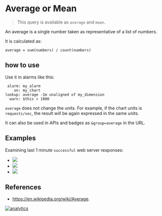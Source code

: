 <!--
title: "Average or Mean"
custom_edit_url: https://github.com/netdata/netdata/edit/master/web/api/queries/average/README.md
-->

# Average or Mean

> This query is available as `average` and `mean`.

An average is a single number taken as representative of a list of numbers.

It is calculated as:

```
average = sum(numbers) / count(numbers)
```

## how to use

Use it in alarms like this:

```
 alarm: my_alarm
    on: my_chart
lookup: average -1m unaligned of my_dimension
  warn: $this > 1000
```

`average` does not change the units. For example, if the chart units is `requests/sec`, the result
will be again expressed in the same units. 

It can also be used in APIs and badges as `&group=average` in the URL.

## Examples

Examining last 1 minute `successful` web server responses:

-   ![](https://registry.my-netdata.io/api/v1/badge.svg?chart=web_log_nginx.response_statuses&options=unaligned&dimensions=success&group=min&after=-60&label=min)
-   ![](https://registry.my-netdata.io/api/v1/badge.svg?chart=web_log_nginx.response_statuses&options=unaligned&dimensions=success&group=average&after=-60&label=average&value_color=orange)
-   ![](https://registry.my-netdata.io/api/v1/badge.svg?chart=web_log_nginx.response_statuses&options=unaligned&dimensions=success&group=max&after=-60&label=max)

## References

-   <https://en.wikipedia.org/wiki/Average>.

[![analytics](https://www.google-analytics.com/collect?v=1&aip=1&t=pageview&_s=1&ds=github&dr=https%3A%2F%2Fgithub.com%2Fnetdata%2Fnetdata&dl=https%3A%2F%2Fmy-netdata.io%2Fgithub%2Fweb%2Fapi%2Fqueries%2Faverage%2FREADME&_u=MAC~&cid=5792dfd7-8dc4-476b-af31-da2fdb9f93d2&tid=UA-64295674-3)](<>)
